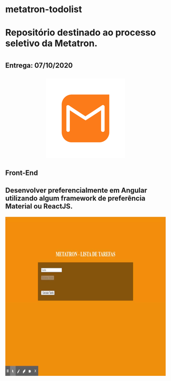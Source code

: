 # metatron-todolist
<h1>Repositório destinado ao processo seletivo da Metatron.<h1>
<h2>Entrega: 07/10/2020<h2>

<p align="center">
<img src="img/metatron.png" width="250px">
</p>

<h2>Front-End<h2>
<p>Desenvolver preferencialmente em Angular utilizando algum framework de preferência Material ou ReactJS.</p>

<p align="center">
<img src="img/metatron.gif.gif" height="500px" width="700px">
</
